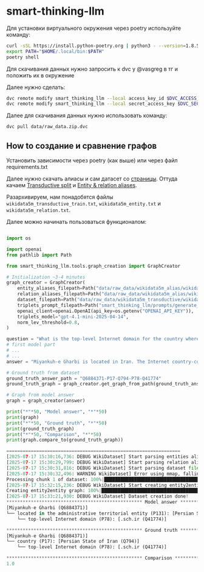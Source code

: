 # smart-thinking-llm

Для установки виртуального окружения через poetry используйте команду:

```bash
curl -sSL https://install.python-poetry.org | python3 - --version=1.8.5
export PATH="$HOME/.local/bin:$PATH"
poetry shell
```

Для скачивания данных нужно запросить к dvc у @vasgreg в тг и положить их в окружение

Далее нужно сделать:
```bash
dvc remote modify smart_thinking_llm --local access_key_id $DVC_ACCESS_KEY_ID
dvc remote modify smart_thinking_llm --local secret_access_key $DVC_SECRET_ACCESS_KEY
```

Далее для скачивания данных нужно использовать команду:
```bash
dvc pull data/raw_data.zip.dvc
```

## How to создание и сравнение графов

Установить зависимости через poetry (как выше) или через файл requirements.txt

Далее нужно скачать алиасы и сам датасет со [страницы](https://deepgraphlearning.github.io/project/wikidata5m).
Оттуда качаем [Transductive split](https://www.dropbox.com/s/6sbhm0rwo4l73jq/wikidata5m_transductive.tar.gz?dl=1) и [Entity & relation aliases](https://www.dropbox.com/s/lnbhc8yuhit4wm5/wikidata5m_alias.tar.gz?dl=1).

Разархивируем, нам понадобятся файлы `wikidata5m_transductive_train.txt`, `wikidata5m_entity.txt` и `wikidata5m_relation.txt`.

Далее можно начинать пользоваться функционалом:

```python

import os

import openai
from pathlib import Path

from smart_thinking_llm.tools.graph_creation import GraphCreator

# Initialization ~3-4 minutes
graph_creator = GraphCreator(
    entity_aliases_filepath=Path("data/raw_data/wikidata5m_alias/wikidata5m_entity.txt"),
    relation_aliases_filepath=Path("data/raw_data/wikidata5m_alias/wikidata5m_relation.txt"),
    dataset_filepath=Path("data/raw_data/wikidata5m_transductive/wikidata5m_transductive_train.txt"),
    triplets_prompt_filepath=Path("smart_thinking_llm/prompts/generate_triplets_prompt.txt"),
    openai_client=openai.OpenAI(api_key=os.getenv("OPENAI_API_KEY")),
    triplets_model="gpt-4.1-mini-2025-04-14",
    norm_lev_threshold=0.8,
)

question = "What is the top-level Internet domain for the country where Miyankuh-e Gharbi is located?"
# first model part
# ...
# ...
answer = "Miyankuh-e Gharbi is located in Iran. The Internet country-code top-level domain for Iran is .ir."

# Ground truth from dataset
ground_truth_answer_path = "Q6884371-P17-Q794-P78-Q41774"
ground_truth_graph = graph_creator.get_graph_from_path(ground_truth_answer_path)

# Graph from model answer
graph = graph_creator(answer)

print("*"*50, "Model answer", "*"*50)
print(graph)
print("*"*50, "Ground truth", "*"*50)
print(ground_truth_graph)
print("*"*50, "Comparison", "*"*50)
print(graph.compare_to(ground_truth_graph))

================================================================
[2025-07-17 15:30:16,736: DEBUG WikiDataset] Start parsing entities aliases file...
[2025-07-17 15:30:29,799: DEBUG WikiDataset] Start parsing relation aliases file...
[2025-07-17 15:30:31,816: DEBUG WikiDataset] Start parsing dataset file...
[2025-07-17 15:30:32,496: WARNING WikiDataset] Error using mmap, falling back to standard processing: Do not use mmap
Processing chunk 1 of dataset: 100%|███████████████████████████████████████████████████████████████████████████████████████| 20614279/20614279 [01:41<00:00, 202859.48it/s]
[2025-07-17 15:32:15,236: DEBUG WikiDataset] Start creating entity2entity graph...████████████████████████████████████████▉| 20590650/20614279 [01:41<00:00, 447166.90it/s]
Creating entity2entity graph: 100%|████████████████████████████████████████████████████████████████████████████████████████| 20599278/20599278 [01:01<00:00, 336052.14it/s]
[2025-07-17 15:33:21,930: DEBUG WikiDataset] Dataset creation done!
************************************************** Model answer **************************************************
[Miyankuh-e Gharbi (Q6884371)]
└── located in the administrative territorial entity (P131): [Persian State of Iran (Q794)]
    └── top-level Internet domain (P78): [.sch.ir (Q41774)]

************************************************** Ground truth **************************************************
[Miyankuh-e Gharbi (Q6884371)]
└── country (P17): [Persian State of Iran (Q794)]
    └── top-level Internet domain (P78): [.sch.ir (Q41774)]

************************************************** Comparison **************************************************
1.0
```